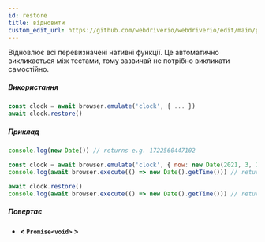 ```yaml
---
id: restore
title: відновити
custom_edit_url: https://github.com/webdriverio/webdriverio/edit/main/packages/webdriverio/src/commands/clock/restore.ts
---
```


Відновлює всі перевизначені нативні функції. Це автоматично викликається між тестами, тому зазвичай 
не потрібно викликати самостійно.

##### Використання

```js
const clock = await browser.emulate('clock', { ... })
await clock.restore()
```

##### Приклад

```js title="restore.js"
console.log(new Date()) // returns e.g. 1722560447102

const clock = await browser.emulate('clock', { now: new Date(2021, 3, 14) })
console.log(await browser.execute(() => new Date().getTime())) // returns 1618383600000

await clock.restore()
console.log(await browser.execute(() => new Date().getTime())) // returns 1722560447102
```

##### Повертає

- **&lt; `Promise<void>` &gt;**